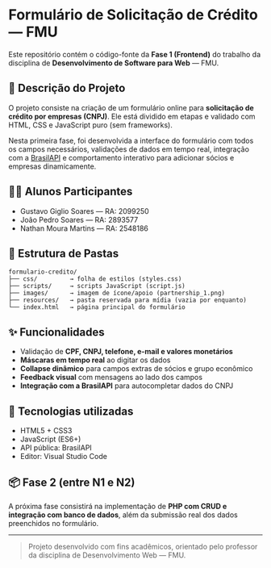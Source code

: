 # Formulário de Solicitação de Crédito — FMU

Este repositório contém o código-fonte da **Fase 1 (Frontend)** do trabalho da disciplina de **Desenvolvimento de Software para Web** — FMU.

## 📄 Descrição do Projeto

O projeto consiste na criação de um formulário online para **solicitação de crédito por empresas (CNPJ)**. Ele está dividido em etapas e validado com HTML, CSS e JavaScript puro (sem frameworks).

Nesta primeira fase, foi desenvolvida a interface do formulário com todos os campos necessários, validações de dados em tempo real, integração com a [BrasilAPI](https://brasilapi.com.br/) e comportamento interativo para adicionar sócios e empresas dinamicamente.

## 👨‍💻 Alunos Participantes

- Gustavo Giglio Soares — RA: 2099250  
- João Pedro Soares — RA: 2893577  
- Nathan Moura Martins — RA: 2548186  

## 📁 Estrutura de Pastas

```
formulario-credito/
├── css/         → folha de estilos (styles.css)
├── scripts/     → scripts JavaScript (script.js)
├── images/      → imagem de ícone/apoio (partnership_1.png)
├── resources/   → pasta reservada para mídia (vazia por enquanto)
└── index.html   → página principal do formulário
```

## ✨ Funcionalidades

- Validação de **CPF, CNPJ, telefone, e-mail e valores monetários**
- **Máscaras em tempo real** ao digitar os dados
- **Collapse dinâmico** para campos extras de sócios e grupo econômico
- **Feedback visual** com mensagens ao lado dos campos
- **Integração com a BrasilAPI** para autocompletar dados do CNPJ

## 📌 Tecnologias utilizadas

- HTML5 + CSS3
- JavaScript (ES6+)
- API pública: BrasilAPI
- Editor: Visual Studio Code

## 📦 Fase 2 (entre N1 e N2)

A próxima fase consistirá na implementação de **PHP com CRUD e integração com banco de dados**, além da submissão real dos dados preenchidos no formulário.

---

> Projeto desenvolvido com fins acadêmicos, orientado pelo professor da disciplina de Desenvolvimento Web — FMU.
